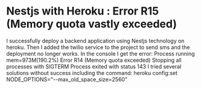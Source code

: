 
# Nestjs with Heroku : Error R15 (Memory quota vastly exceeded)

I successfully deploy a backend application using Nestjs technology on heroku. Then I added the twilio service to the project to send sms and the deployment no longer works. In the console I get the error:
Process running mem=973M(190.2%)
Error R14 (Memory quota exceeded)
Stopping all processes with SIGTERM
Process exited with status 143
I tried several solutions without success including the command:
heroku config:set NODE_OPTIONS="--max_old_space_size=2560"

        